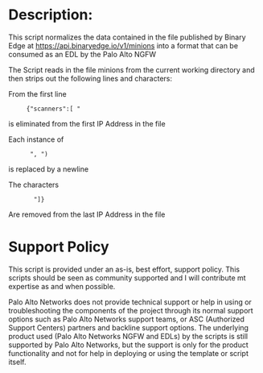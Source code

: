 # Description: 
This script normalizes the data contained in the file published by Binary Edge at https://api.binaryedge.io/v1/minions into a format that can be consumed as an EDL by the Palo Alto NGFW

The Script reads in the file minions from the current working directory and then strips out the following lines and characters:

From the first line  

         {"scanners":[ "

is eliminated from the first IP Address in the file

Each instance of 

          ", ") 

is replaced by a newline

The characters

           "]}

Are removed from the last IP Address in the file

# Support Policy

This script is provided under an as-is, best effort, support policy. This scripts should be seen as community supported and I will contribute mt expertise as and when possible. 

Palo Alto Networks does not provide technical support or help in using or troubleshooting the components of the project through its normal support options such as Palo Alto Networks support teams, or ASC (Authorized Support Centers) partners and backline support options. The underlying product used (Palo Alto Networks NGFW and EDLs) by the scripts is still supported by Palo Alto Networks, but the support is only for the product functionality and not for help in deploying or using the template or script itself. 
